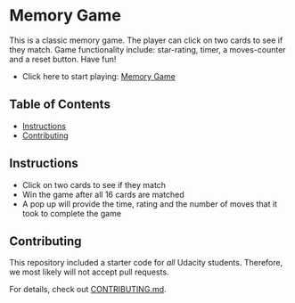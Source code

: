 # Memory Game 

This is a classic memory game. The player can click on two cards to see if they match. Game functionality include: star-rating, timer, a moves-counter and a reset button. 
Have fun! 

* Click here to start playing: [Memory Game](http://htmlpreview.github.io/?https://github.com/deboragaleano/memory-game/blob/master/index.html)

## Table of Contents

* [Instructions](#instructions)
* [Contributing](#contributing)

## Instructions

* Click on two cards to see if they match 
* Win the game after all 16 cards are matched 
* A pop up will provide the time, rating and the number of moves that it took to complete the game 

## Contributing

This repository included a starter code for _all_ Udacity students. Therefore, we most likely will not accept pull requests.

For details, check out [CONTRIBUTING.md](CONTRIBUTING.md).
